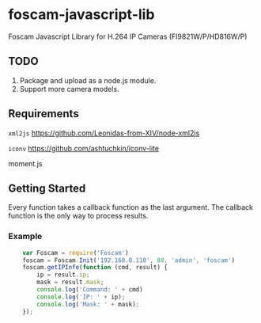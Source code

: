 foscam-javascript-lib
=====================

Foscam Javascript Library for H.264 IP Cameras (FI9821W/P/HD816W/P)

TODO
----
1. Package and upload as a node.js module.
2. Support more camera models.

Requirements
------------
``xml2js`` https://github.com/Leonidas-from-XIV/node-xml2js

``iconv`` https://github.com/ashtuchkin/iconv-lite

moment.js

Getting Started
---------------
Every function takes a callback function as the last argument.
The callback function is the only way to process results.

### Example
```javascript
    var Foscam = require('Foscam')
    foscam = Foscam.Init('192.168.0.110', 88, 'admin', 'foscam')
    foscam.getIPInfo(function (cmd, result) {
        ip = result.ip;
        mask = result.mask;
        console.log('Command: ' + cmd)
        console.log('IP: ' + ip);
        console.log('Mask: ' + mask);
    });
```
